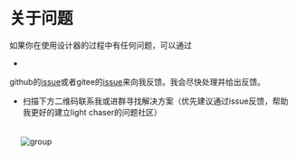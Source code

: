 # 关于问题

如果你在使用设计器的过程中有任何问题，可以通过

-
github的[issue](https://github.com/xiaopujun/light-chaser/issues)或者gitee的[issue](https://gitee.com/xiaopujun/light-chaser/issues)来向我反馈。我会尽快处理并给出反馈。

- 扫描下方二维码联系我或进群寻找解决方案（优先建议通过issue反馈，帮助我更好的建立light chaser的问题社区）

<div style="display: flex">
    <div style="padding: 20px"><img alt="group" src="https://picdm.sunbangyan.cn/2024/01/09/2fbcc44edeb0c6a6644801bb4eed6cd9.jpeg"></div>
</div>